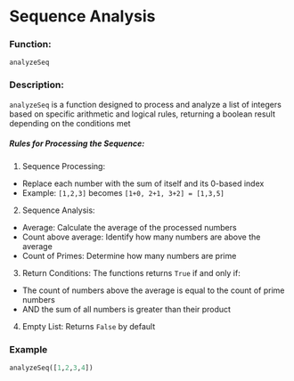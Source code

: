 # Sequence Analysis

### Function:
`analyzeSeq`

### Description:
`analyzeSeq` is a function designed to process and analyze a list of integers based on specific arithmetic and logical rules, returning a boolean result depending on the conditions met

##### Rules for Processing the Sequence:
1. Sequence Processing:
- Replace each number with the sum of itself and its 0-based index
- Example: `[1,2,3]` becomes `[1+0, 2+1, 3+2] = [1,3,5]`

2. Sequence Analysis:
- Average: Calculate the average of the processed numbers
- Count above average: Identify how many numbers are above the average
- Count of Primes: Determine how many numbers are prime 

3. Return Conditions:
The functions returns `True` if and only if:
- The count of numbers above the average is equal to the count of prime numbers 
- AND the sum of all numbers is greater than their product

4. Empty List: Returns `False` by default

### Example
```hs
analyzeSeq([1,2,3,4])
```
